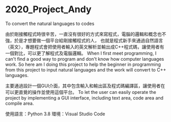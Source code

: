# 2020_Project_Andy
To convert the natural languages to codes

由於剛接觸程式時很辛苦，一直沒有很好的方式來寫程式，電腦的邏輯和概念也不強，於是才想要做一個平台給剛接觸程式的人，
也就是程式新手來通過自然語言（英文），專題程式會把使用者輸入的英文解析並輸出成C++程式碼，讓使用者有一個對比，可以更了解程式及電腦邏輯。
When I first meet programming, I can't find a good way to program and don't know how computer languages work.
So here am I doing this project to help the beginner in programming from this project to input natural languages and the work will convert to C++ languages.

主要通過設計一個GUI介面，其中包含輸入和輸出區及程式碼編譯區，讓使用者在可以更直覺的操作並使用這個平台。
To let the user can easily operate the project by implementing a GUI interface, including text area, code area and compile area.

使用語言：Python 3.8
環境：Visual Studio Code

